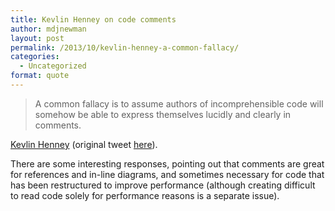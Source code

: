 ```yaml
---
title: Kevlin Henney on code comments
author: mdjnewman
layout: post
permalink: /2013/10/kevlin-henney-a-common-fallacy/
categories:
  - Uncategorized
format: quote
---
```

> A common fallacy is to assume authors of incomprehensible code will somehow be able to express themselves lucidly and clearly in comments.

[Kevlin Henney][1] (original tweet [here][2]).

There are some interesting responses, pointing out that comments are great for references and in-line diagrams, and sometimes necessary for code that has been restructured to improve performance (although creating difficult to read code solely for performance reasons is a separate issue).

 [1]: http://kevlin.tel/ "kevlin.tel"
 [2]: https://twitter.com/KevlinHenney/status/381021802941906944 "Kevlin Henney - A common fallacy is to assume ..."